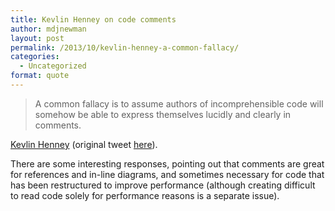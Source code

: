 ```yaml
---
title: Kevlin Henney on code comments
author: mdjnewman
layout: post
permalink: /2013/10/kevlin-henney-a-common-fallacy/
categories:
  - Uncategorized
format: quote
---
```

> A common fallacy is to assume authors of incomprehensible code will somehow be able to express themselves lucidly and clearly in comments.

[Kevlin Henney][1] (original tweet [here][2]).

There are some interesting responses, pointing out that comments are great for references and in-line diagrams, and sometimes necessary for code that has been restructured to improve performance (although creating difficult to read code solely for performance reasons is a separate issue).

 [1]: http://kevlin.tel/ "kevlin.tel"
 [2]: https://twitter.com/KevlinHenney/status/381021802941906944 "Kevlin Henney - A common fallacy is to assume ..."